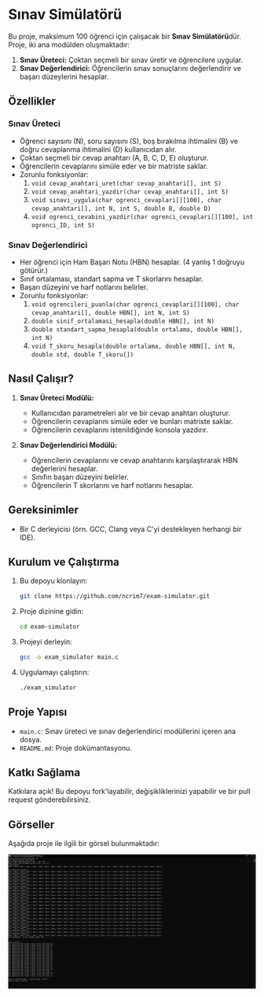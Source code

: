# Sınav Simülatörü

Bu proje, maksimum 100 öğrenci için çalışacak bir **Sınav Simülatörü**dür. Proje, iki ana modülden oluşmaktadır:

1. **Sınav Üreteci:** Çoktan seçmeli bir sınav üretir ve öğrencilere uygular.
2. **Sınav Değerlendirici:** Öğrencilerin sınav sonuçlarını değerlendirir ve başarı düzeylerini hesaplar.

## Özellikler

### Sınav Üreteci
- Öğrenci sayısını (N), soru sayısını (S), boş bırakılma ihtimalini (B) ve doğru cevaplanma ihtimalini (D) kullanıcıdan alır.
- Çoktan seçmeli bir cevap anahtarı (A, B, C, D, E) oluşturur.
- Öğrencilerin cevaplarını simüle eder ve bir matriste saklar.
- Zorunlu fonksiyonlar:
  1. `void cevap_anahtari_uret(char cevap_anahtari[], int S)`
  2. `void cevap_anahtari_yazdir(char cevap_anahtari[], int S)`
  3. `void sinavi_uygula(char ogrenci_cevaplari[][100], char cevap_anahtari[], int N, int S, double B, double D)`
  4. `void ogrenci_cevabini_yazdir(char ogrenci_cevaplari[][100], int ogrenci_ID, int S)`

### Sınav Değerlendirici
- Her öğrenci için Ham Başarı Notu (HBN) hesaplar. (4 yanlış 1 doğruyu götürür.)
- Sınıf ortalaması, standart sapma ve T skorlarını hesaplar.
- Başarı düzeyini ve harf notlarını belirler.
- Zorunlu fonksiyonlar:
  1. `void ogrencileri_puanla(char ogrenci_cevaplari[][100], char cevap_anahtari[], double HBN[], int N, int S)`
  2. `double sinif_ortalamasi_hesapla(double HBN[], int N)`
  3. `double standart_sapma_hesapla(double ortalama, double HBN[], int N)`
  4. `void T_skoru_hesapla(double ortalama, double HBN[], int N, double std, double T_skoru[])`

## Nasıl Çalışır?

1. **Sınav Üreteci Modülü:**
   - Kullanıcıdan parametreleri alır ve bir cevap anahtarı oluşturur.
   - Öğrencilerin cevaplarını simüle eder ve bunları matriste saklar.
   - Öğrencilerin cevaplarını istenildiğinde konsola yazdırır.

2. **Sınav Değerlendirici Modülü:**
   - Öğrencilerin cevaplarını ve cevap anahtarını karşılaştırarak HBN değerlerini hesaplar.
   - Sınıfın başarı düzeyini belirler.
   - Öğrencilerin T skorlarını ve harf notlarını hesaplar.

## Gereksinimler
- Bir C derleyicisi (örn. GCC, Clang veya C'yi destekleyen herhangi bir IDE).

## Kurulum ve Çalıştırma
1. Bu depoyu klonlayın:
   ```bash
   git clone https://github.com/ncrim7/exam-simulator.git
   ```
2. Proje dizinine gidin:
   ```bash
   cd exam-simulator
   ```
3. Projeyi derleyin:
   ```bash
   gcc -o exam_simulator main.c
   ```
4. Uygulamayı çalıştırın:
   ```bash
   ./exam_simulator
   ```

## Proje Yapısı
- `main.c`: Sınav üreteci ve sınav değerlendirici modüllerini içeren ana dosya.
- `README.md`: Proje dokümantasyonu.

## Katkı Sağlama
Katkılara açık! Bu depoyu fork'layabilir, değişikliklerinizi yapabilir ve bir pull request gönderebilirsiniz.

## Görseller
Aşağıda proje ile ilgili bir görsel bulunmaktadır:

![Sanal Bebek Görseli](ss.PNG)

